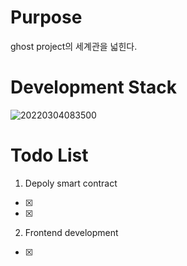 # Purpose<br>
<!-- Line -->
ghost project의 세계관을 넓힌다.<br>


# Development Stack<br>
<!-- Line -->
![20220304083500](https://user-images.githubusercontent.com/96465753/156671381-2f12a244-97f5-4bc8-ab0f-57624c256b87.png)<br>

# Todo List
1. Depoly smart contract
- [x]
- [x]

2. Frontend development
- [x]
